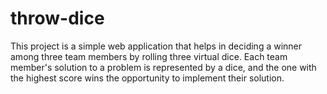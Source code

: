 # throw-dice
This project is a simple web application that helps in deciding a winner among three team members by rolling three virtual dice. Each team member's solution to a problem is represented by a dice, and the one with the highest score wins the opportunity to implement their solution.
